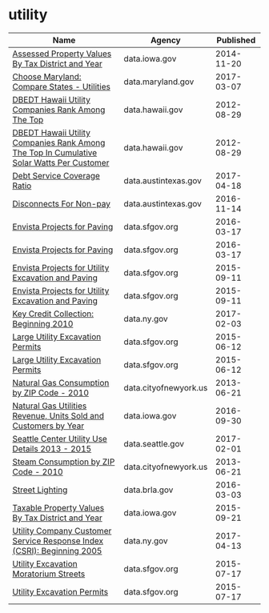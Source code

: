 # utility

Name | Agency | Published
---- | ---- | ---------
[Assessed Property Values By Tax District and Year](../socrata/p8sk-8ig7.md) | data.iowa.gov | 2014-11-20
[Choose Maryland: Compare States - Utilities](../socrata/su2w-hm7s.md) | data.maryland.gov | 2017-03-07
[DBEDT Hawaii Utility Companies Rank Among The Top](../socrata/i2tt-ek6x.md) | data.hawaii.gov | 2012-08-29
[DBEDT Hawaii Utility Companies Rank Among The Top In Cumulative Solar Watts Per Customer](../socrata/kbgq-sdh2.md) | data.hawaii.gov | 2012-08-29
[Debt Service Coverage Ratio](../socrata/isev-msr7.md) | data.austintexas.gov | 2017-04-18
[Disconnects For Non-pay](../socrata/vqjt-678g.md) | data.austintexas.gov | 2016-11-14
[Envista Projects for Paving](../socrata/bxqh-5px8.md) | data.sfgov.org | 2016-03-17
[Envista Projects for Paving](../socrata/bxqh-5px8.md) | data.sfgov.org | 2016-03-17
[Envista Projects for Utility Excavation and Paving](../socrata/sf93-6dmr.md) | data.sfgov.org | 2015-09-11
[Envista Projects for Utility Excavation and Paving](../socrata/sf93-6dmr.md) | data.sfgov.org | 2015-09-11
[Key Credit Collection: Beginning 2010](../socrata/kdjh-dhwi.md) | data.ny.gov | 2017-02-03
[Large Utility Excavation Permits](../socrata/i926-ujnc.md) | data.sfgov.org | 2015-06-12
[Large Utility Excavation Permits](../socrata/i926-ujnc.md) | data.sfgov.org | 2015-06-12
[Natural Gas Consumption by ZIP Code - 2010](../socrata/uedp-fegm.md) | data.cityofnewyork.us | 2013-06-21
[Natural Gas Utilities Revenue, Units Sold and Customers by Year](../socrata/4zs6-cs59.md) | data.iowa.gov | 2016-09-30
[Seattle Center Utility Use Details 2013 - 2015](../socrata/2aqe-rae6.md) | data.seattle.gov | 2017-02-01
[Steam Consumption by ZIP Code - 2010](../socrata/2pmt-skyq.md) | data.cityofnewyork.us | 2013-06-21
[Street Lighting](../socrata/2jru-byiu.md) | data.brla.gov | 2016-03-03
[Taxable Property Values By Tax District and Year](../socrata/ig9g-pba5.md) | data.iowa.gov | 2015-09-21
[Utility Company Customer Service Response Index (CSRI): Beginning 2005](../socrata/w3b5-8aqf.md) | data.ny.gov | 2017-04-13
[Utility Excavation Moratorium Streets](../socrata/5wbp-dwzt.md) | data.sfgov.org | 2015-07-17
[Utility Excavation Permits](../socrata/smdf-6c45.md) | data.sfgov.org | 2015-07-17

